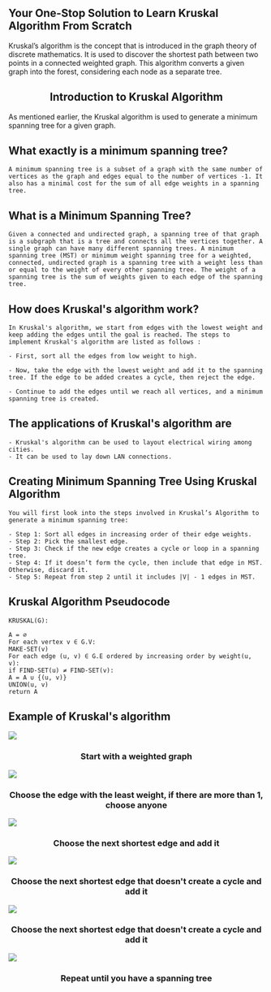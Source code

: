 ## Your One-Stop Solution to Learn Kruskal Algorithm From Scratch

Kruskal’s algorithm is the concept that is introduced in the graph theory of discrete mathematics. It is used to
discover the shortest path between two points in a connected weighted graph. This algorithm converts a given
graph into the forest, considering each node as a separate tree.

**<h2 align="center" > Introduction to Kruskal Algorithm </h2>**

As mentioned earlier, the Kruskal algorithm is used to generate a minimum spanning tree for a given graph.

## What exactly is a minimum spanning tree?

```
A minimum spanning tree is a subset of a graph with the same number of vertices as the graph and edges equal to the number of vertices -1. It also has a minimal cost for the sum of all edge weights in a spanning tree.
```

## What is a Minimum Spanning Tree?

```
Given a connected and undirected graph, a spanning tree of that graph is a subgraph that is a tree and connects all the vertices together. A single graph can have many different spanning trees. A minimum spanning tree (MST) or minimum weight spanning tree for a weighted, connected, undirected graph is a spanning tree with a weight less than or equal to the weight of every other spanning tree. The weight of a spanning tree is the sum of weights given to each edge of the spanning tree.
```

## How does Kruskal's algorithm work?

```
In Kruskal's algorithm, we start from edges with the lowest weight and keep adding the edges until the goal is reached. The steps to implement Kruskal's algorithm are listed as follows :

- First, sort all the edges from low weight to high.

- Now, take the edge with the lowest weight and add it to the spanning tree. If the edge to be added creates a cycle, then reject the edge.

- Continue to add the edges until we reach all vertices, and a minimum spanning tree is created.
```

## The applications of Kruskal's algorithm are

```
- Kruskal's algorithm can be used to layout electrical wiring among cities.
- It can be used to lay down LAN connections.
```

## Creating Minimum Spanning Tree Using Kruskal Algorithm

```
You will first look into the steps involved in Kruskal’s Algorithm to generate a minimum spanning tree:

- Step 1: Sort all edges in increasing order of their edge weights.
- Step 2: Pick the smallest edge.
- Step 3: Check if the new edge creates a cycle or loop in a spanning tree.
- Step 4: If it doesn’t form the cycle, then include that edge in MST. Otherwise, discard it.
- Step 5: Repeat from step 2 until it includes |V| - 1 edges in MST.
```

## Kruskal Algorithm Pseudocode
```
KRUSKAL(G):

A = ∅
For each vertex v ∈ G.V:
MAKE-SET(v)
For each edge (u, v) ∈ G.E ordered by increasing order by weight(u, v):
if FIND-SET(u) ≠ FIND-SET(v):
A = A ∪ {(u, v)}
UNION(u, v)
return A
```
## Example of Kruskal's algorithm

<!-- <img src="https://www.researchgate.net/profile/Yael-Jacob/publication/221923505/figure/fig5/AS:305090574471176@1449750670012/An-example-of-how-the-Kruskal-algorithm-can-be-used-in-order-to-find-the-minimal-spanning.png"> -->

<img src="https://cdn.programiz.com/sites/tutorial2program/files/ka-1.png">
<h3 align="center" > Start with a weighted graph</h3>

<img src="https://cdn.programiz.com/sites/tutorial2program/files/ka-2.png">
<h3 align="center" > Choose the edge with the least weight, if there are more than 1, choose anyone</h3>
<img src="https://cdn.programiz.com/sites/tutorial2program/files/ka-3.png">
<h3 align="center" > Choose the next shortest edge and add it</h3>

<img src="https://cdn.programiz.com/sites/tutorial2program/files/ka-4.png">
<h3 align="center" > Choose the next shortest edge that doesn't create a cycle and add it</h3>
<img src="https://cdn.programiz.com/sites/tutorial2program/files/ka-5.png">
<h3 align="center" > Choose the next shortest edge that doesn't create a cycle and add it</h3>
<img src="https://cdn.programiz.com/sites/tutorial2program/files/ka-6.png">
<h3 align="center" > Repeat until you have a spanning tree </h3>
